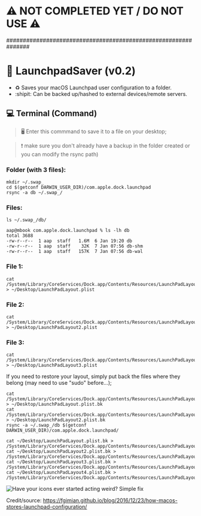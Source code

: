 # :warning: NOT COMPLETED YET / DO NOT USE :warning:
\###############################################################
# :black_square_button: LaunchpadSaver (v0.2)
* :recycle: Saves your macOS Launchpad user configuration to a folder.
* :shipit: Can be backed up/hashed to external devices/remote servers.

## :computer: Terminal (Command)
> :desktop_computer: Enter this commmand to save it to a file on your desktop; 

> :heavy_exclamation_mark: make sure you don't already have a backup in the folder created or you can modify the rsync path)



### Folder (with 3 files):
```
mkdir ~/.swap_
cd $(getconf DARWIN_USER_DIR)/com.apple.dock.launchpad
rsync -a db ~/.swap_/
```

### Files:
```
ls ~/.swap_/db/

aap@mbook com.apple.dock.launchpad % ls -lh db
total 3688
-rw-r--r--  1 aap  staff   1.6M  6 Jan 19:20 db
-rw-r--r--  1 aap  staff    32K  7 Jan 07:56 db-shm
-rw-r--r--  1 aap  staff   157K  7 Jan 07:56 db-wal
```

### File 1:
```
cat /System/Library/CoreServices/Dock.app/Contents/Resources/LaunchPadLayout.plist > ~/Desktop/LaunchPadLayout.plist
```
### File 2:
```
cat /System/Library/CoreServices/Dock.app/Contents/Resources/LaunchPadLayout2.plist > ~/Desktop/LaunchPadLayout2.plist
```
### File 3:
```
cat /System/Library/CoreServices/Dock.app/Contents/Resources/LaunchPadLayout3.plist > ~/Desktop/LaunchPadLayout3.plist
```

If you need to restore your layout, simply put back the files where they belong (may need to use "sudo" before...);
```
cat /System/Library/CoreServices/Dock.app/Contents/Resources/LaunchPadLayout.plist > ~/Desktop/LaunchPadLayout.plist.bk
cat /System/Library/CoreServices/Dock.app/Contents/Resources/LaunchPadLayout2.plist > ~/Desktop/LaunchPadLayout2.plist.bk
rsync -a ~/.swap_/db $(getconf DARWIN_USER_DIR)/com.apple.dock.launchpad/

cat ~/Desktop/LaunchPadLayout.plist.bk > /System/Library/CoreServices/Dock.app/Contents/Resources/LaunchPadLayout.plist
cat ~/Desktop/LaunchPadLayout2.plist.bk > /System/Library/CoreServices/Dock.app/Contents/Resources/LaunchPadLayout2.plist
cat ~/Desktop/LaunchPadLayout3.plist.bk > /System/Library/CoreServices/Dock.app/Contents/Resources/LaunchPadLayout3.plist
cat ~/Desktop/LaunchPadLayout4.plist.bk > /System/Library/CoreServices/Dock.app/Contents/Resources/LaunchPadLayout4.plist
```

![Have your icons ever started acting weird? Simple fix](https://user-images.githubusercontent.com/91343617/210118185-151c57cb-daae-4b41-b2e6-b667073bc9dc.png)

Credit/source: https://fgimian.github.io/blog/2016/12/23/how-macos-stores-launchpad-configuration/
